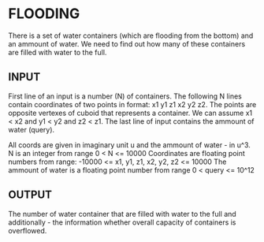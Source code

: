 # FLOODING


There is a set of water containers (which are flooding from the bottom) and an ammount of water. We need to find out how many of these containers are filled with water to the full.


## INPUT
First line of an input is a number (N) of containers.
The following N lines contain coordinates of two points in format: x1 y1 z1 x2 y2 z2. The points are opposite vertexes of cuboid that represents a container. We can assume x1 < x2 and y1 < y2 and z2 < z1.
The last line of input contains the ammount of water (query).

All coords are given in imaginary unit u and the ammount of water - in u^3. 
N is an integer from range 0 < N <= 10000
Coordinates are floating point numbers from range: -10000 <= x1, y1, z1, x2, y2, z2 <= 10000
The ammount of water is a floating point number from range 0 < query <= 10^12

## OUTPUT
The number of water container that are filled with water to the full and additionally - the information whether overall capacity of containers is overflowed.